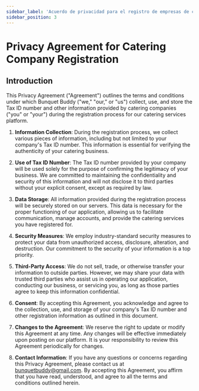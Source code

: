 ```yaml
---
sidebar_label: 'Acuerdo de privacidad para el registro de empresas de catering (ING)'
sidebar_position: 3
---
```


# Privacy Agreement for Catering Company Registration

## Introduction

This Privacy Agreement ("Agreement") outlines the terms and conditions under which
Bunquet Buddy ("we," "our," or "us") collect, use, and store the Tax ID number and other
information provided by catering companies ("you" or "your") during the registration process
for our catering services platform.

1. **Information Collection**:
During the registration process, we collect various pieces of information, including but not
limited to your company's Tax ID number. This information is essential for verifying the
authenticity of your catering business.

2. **Use of Tax ID Number**:
The Tax ID number provided by your company will be used solely for the purpose of
confirming the legitimacy of your business. We are committed to maintaining the
confidentiality and security of this information and will not disclose it to third parties without
your explicit consent, except as required by law.

3. **Data Storage**:
All information provided during the registration process will be securely stored on our
servers. This data is necessary for the proper functioning of our application, allowing us to
facilitate communication, manage accounts, and provide the catering services you have
registered for.

4. **Security Measures**:
We employ industry-standard security measures to protect your data from unauthorized
access, disclosure, alteration, and destruction. Our commitment to the security of your
information is a top priority.

5. **Third-Party Access**:
We do not sell, trade, or otherwise transfer your information to outside parties. However, we
may share your data with trusted third parties who assist us in operating our application,
conducting our business, or servicing you, as long as those parties agree to keep this
information confidential.

6. **Consent**:
By accepting this Agreement, you acknowledge and agree to the collection, use, and storage
of your company's Tax ID number and other registration information as outlined in this
document.

7. **Changes to the Agreement**:
We reserve the right to update or modify this Agreement at any time. Any changes will be
effective immediately upon posting on our platform. It is your responsibility to review this
Agreement periodically for changes.

8. **Contact Information**:
If you have any questions or concerns regarding this Privacy Agreement, please contact us
at bunquetbuddy@gmail.com.
By accepting this Agreement, you affirm that you have read, understood, and agree to all the
terms and conditions outlined herein.